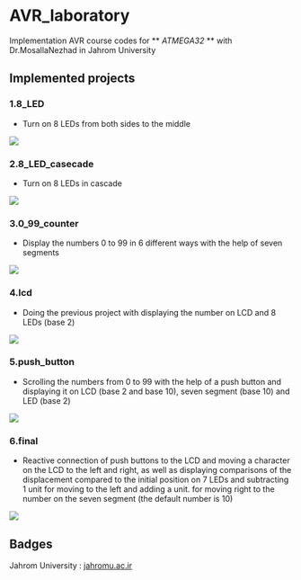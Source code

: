 # AVR_laboratory

Implementation AVR course codes for ** *ATMEGA32* ** with Dr.MosallaNezhad in Jahrom University

## Implemented projects

### 1.8_LED 
- Turn on 8 LEDs from both sides to the middle

![](https://github.com/HuseynHuseyni/AVR_laboratory/blob/master/projects/1.8_LED/8_LED.gif)

### 2.8_LED_casecade
- Turn on 8 LEDs in cascade

![](https://github.com/HuseynHuseyni/AVR_laboratory/blob/master/projects/2.8_LED_cascade/8_LED_cascade.gif)

### 3.0_99_counter
- Display the numbers 0 to 99 in 6 different ways with the help of seven segments

![](https://github.com/HuseynHuseyni/AVR_laboratory/blob/master/projects/3.0_99_counter/0_99_counter.gif)

### 4.lcd
- Doing the previous project with displaying the number on LCD and 8 LEDs (base 2)

![](https://github.com/HuseynHuseyni/AVR_laboratory/blob/master/projects/4.lcd/lcd.gif)

### 5.push_button
- Scrolling the numbers from 0 to 99 with the help of a push button and displaying it on LCD (base 2 and base 10), seven segment (base 10) and LED (base 2)

![](https://github.com/HuseynHuseyni/AVR_laboratory/blob/master/projects/5.push_button/push_button.gif)

### 6.final
- Reactive connection of push buttons to the LCD and moving a character on the LCD to the left and right, as well as displaying comparisons of the displacement compared to the initial position on 7 LEDs and subtracting 1 unit for moving to the left and adding a unit. for moving right to the number on the seven segment (the default number is 10)

![](https://github.com/HuseynHuseyni/AVR_laboratory/blob/master/projects/6.final/final.gif)

## Badges
Jahrom University : [jahromu.ac.ir](https://jahromu.ac.ir/en)
